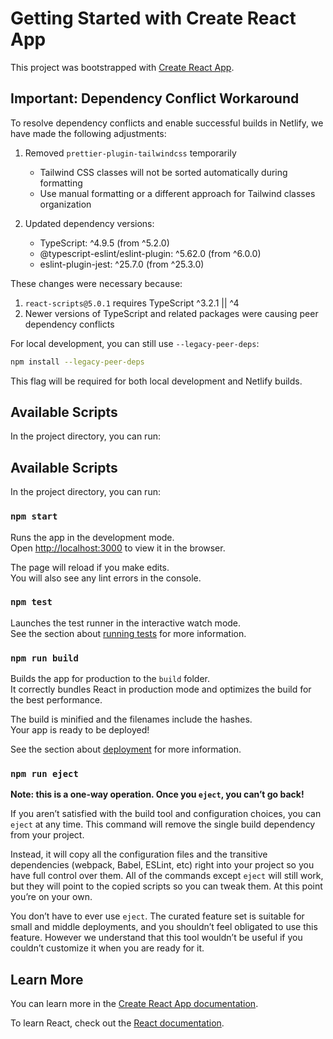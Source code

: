 # Getting Started with Create React App

This project was bootstrapped with [Create React App](https://github.com/facebook/create-react-app).

## Important: Dependency Conflict Workaround

To resolve dependency conflicts and enable successful builds in Netlify, we have made the following adjustments:

1. Removed `prettier-plugin-tailwindcss` temporarily
   - Tailwind CSS classes will not be sorted automatically during formatting
   - Use manual formatting or a different approach for Tailwind classes organization

2. Updated dependency versions:
   - TypeScript: ^4.9.5 (from ^5.2.0)
   - @typescript-eslint/eslint-plugin: ^5.62.0 (from ^6.0.0)
   - eslint-plugin-jest: ^25.7.0 (from ^25.3.0)

These changes were necessary because:
1. `react-scripts@5.0.1` requires TypeScript ^3.2.1 || ^4
2. Newer versions of TypeScript and related packages were causing peer dependency conflicts

For local development, you can still use `--legacy-peer-deps`:
```bash
npm install --legacy-peer-deps
```

This flag will be required for both local development and Netlify builds.

## Available Scripts

In the project directory, you can run:

## Available Scripts

In the project directory, you can run:

### `npm start`

Runs the app in the development mode.\
Open [http://localhost:3000](http://localhost:3000) to view it in the browser.

The page will reload if you make edits.\
You will also see any lint errors in the console.

### `npm test`

Launches the test runner in the interactive watch mode.\
See the section about [running tests](https://facebook.github.io/create-react-app/docs/running-tests) for more information.

### `npm run build`

Builds the app for production to the `build` folder.\
It correctly bundles React in production mode and optimizes the build for the best performance.

The build is minified and the filenames include the hashes.\
Your app is ready to be deployed!

See the section about [deployment](https://facebook.github.io/create-react-app/docs/deployment) for more information.

### `npm run eject`

**Note: this is a one-way operation. Once you `eject`, you can’t go back!**

If you aren’t satisfied with the build tool and configuration choices, you can `eject` at any time. This command will remove the single build dependency from your project.

Instead, it will copy all the configuration files and the transitive dependencies (webpack, Babel, ESLint, etc) right into your project so you have full control over them. All of the commands except `eject` will still work, but they will point to the copied scripts so you can tweak them. At this point you’re on your own.

You don’t have to ever use `eject`. The curated feature set is suitable for small and middle deployments, and you shouldn’t feel obligated to use this feature. However we understand that this tool wouldn’t be useful if you couldn’t customize it when you are ready for it.

## Learn More

You can learn more in the [Create React App documentation](https://facebook.github.io/create-react-app/docs/getting-started).

To learn React, check out the [React documentation](https://reactjs.org/).

